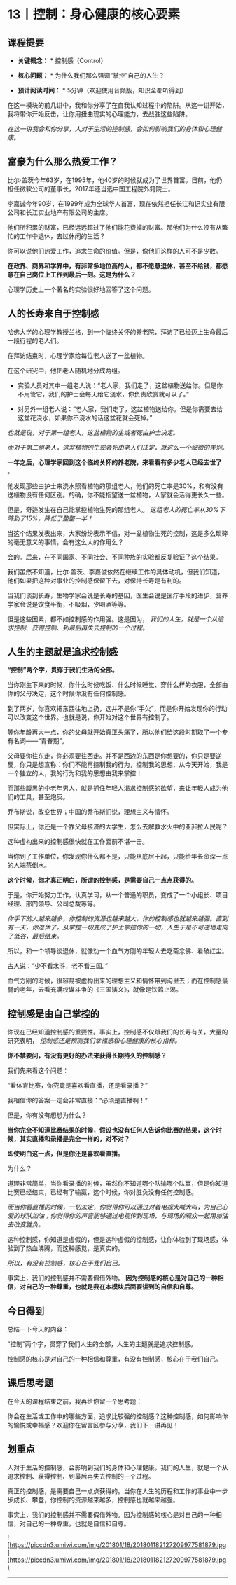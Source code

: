 # 13丨控制：身心健康的核心要素

## 课程提要

* **关键概念：** * 控制感（Control）

* **核心问题：** * 为什么我们那么强调“掌控”自己的人生？

* **预计阅读时间：** * 5分钟（欢迎使用音频版，知识全都听得到）

在这一模块的前几讲中，我和你分享了在自我认知过程中的陷阱。从这一讲开始，我将带你开始反击，让你用扭曲现实的心理能力，去战胜这些陷阱。

 *在这一讲我会和你分享，人对于生活的控制感，会如何影响我们的身体和心理健康。*

## 富豪为什么那么热爱工作？

比尔·盖茨今年63岁，在1995年，他40岁的时候就成为了世界首富。目前，他仍担任微软公司的董事长，2017年还当选中国工程院外籍院士。

李嘉诚今年90岁，在1999年成为全球华人首富，现在依然担任长江和记实业有限公司和长江实业地产有限公司的主席。

他们所积累的财富，已经远远超过了他们能花费掉的财富。那他们为什么没有从繁忙的工作中退休，去过休闲的生活？

你可以说他们热爱工作，追求生命的价值。但是，像他们这样的人可不是少数。

 **在政界、商界和学界中，有非常多地位高的人，都不愿意退休，甚至不给钱，都愿意在自己岗位上工作到最后一刻。这是为什么？**

心理学历史上一个著名的实验很好地回答了这个问题。

## 人的长寿来自于控制感

哈佛大学的心理学教授兰格，到一个临终关怀的养老院，拜访了已经迈上生命最后一段行程的老人们。

在拜访结束时，心理学家给每位老人送了一盆植物。

在这个研究中，他把老人随机地分成两组。

* 实验人员对其中一组老人说：“老人家，我们走了，这盆植物送给你。但是你不用管它，我们的护士会每天给它浇水，你负责欣赏就可以了。”

* 对另外一组老人说：“老人家，我们走了，这盆植物送给你。但是你需要去给这盆花浇水，如果你不浇水的话这盆花就会死掉。”

 *也就是说，对于第一组老人，这盆植物的生或者死由护士决定。*

 *而对于第二组老人，这盆植物的生或者死由老人们决定，就这么一个细微的差别。*

 **一年之后，心理学家回到这个临终关怀的养老院，来看看有多少老人已经去世了** 。

他发现那些由护士来浇水照看植物的那组老人，他们的死亡率是30%，和有没有送植物没有任何区别。的确，你不能指望送一盆植物，人家就会活得更长久一些。

但是，奇迹发生在自己能掌控植物生死的那组老人。 *这组老人的死亡率从30%下降到了15%，降低了整整一半！*

当这个结果发表出来，大家纷纷表示不信，对一盆植物生死的控制，这是多么琐碎的毫无意义的事情，会有这么大的作用么？

会的。后来，在不同国家、不同社会、不同种族的实验都反复验证了这个结果。

我们虽然不知道，比尔·盖茨、李嘉诚依然在继续工作的具体动机，但我们知道，他们如果把这种对事业的控制感保留下去，对保持长寿是有利的。

当我们谈到长寿，生物学家会说是长寿的基因，医生会说是医疗手段的进步，营养学家会说是饮食平衡，不吸烟，少喝酒等等。

但是这些因素，都不如控制感的作用强。这是因为， *我们的人生，就是一个从追求控制、获得控制、到最后再失去控制的一个过程。*

## 人生的主题就是追求控制感

 **“控制”两个字，贯穿于我们生活的全部。**

当你刚生下来的时候，你什么时候吃饭、什么时候睡觉、穿什么样的衣服，全部由你的父母决定，这个时候你没有任何控制感。

到了两岁，你喜欢把东西往地上扔，这并不是你“手欠”，而是你开始发现你的行动可以改变这个世界。也就是说，你开始对这个世界有控制了。

等你年龄再大一点，你的父母就开始真正头痛了，所以他们给这段时期取了一个专有名词——“青春期”。

父母要你往东走，你必须要往西走。并不是西边的东西是你想要的，你只是要逆反，你只是想宣称：你们不能再控制我的行为，控制我的思想，从今天开始，我是一个独立的人，我的行为和我的思想由我来掌控！

而那些腹黑的中老年男人，就是抓住年轻人渴求控制感的欲望，来让年轻人成为他们的工具，甚至炮灰。

乔布斯说，改变世界；中国的乔布斯们说，理想主义与情怀。

但实际上，你还是一个靠父母接济的大学生，怎么去解救水火中的亚非拉人民呢？

这种虚构出来的控制感很快就在工作面前不堪一击。

当你到了工作单位，你发现你什么都不是，只能从底层干起，只能给年长资深一点的人端茶倒水。

 **这个时候，你才真正明白，所谓的控制感，是需要自己一点点获得的。**

于是，你开始努力工作，认真学习，从一个普通的职员，变成了一个小组长、项目经理、部门领导、公司总裁等等。

 *你手下的人越来越多，你控制的资源也越来越大，你的控制感也就越来越强。直到有一天，你退休了，从掌控一切变成了护士掌控你的一切，人生于是不可逆地走向了低谷，最后结束。*

所以，和一个领导谈退休，就像劝一个血气方刚的年轻人去吃斋念佛、看破红尘。

古人说：“少不看水浒，老不看三国。”

血气方刚的时候，很容易被虚构出来的理想主义和情怀带到沟里去；而在控制感最弱的老年，去看充满权谋斗争的《三国演义》，就像是饮鸩止渴。

## 控制感是由自己掌控的

你现在已经知道控制感的重要性。事实上，控制感不仅跟我们的长寿有关，大量的研究表明， *控制感还是预测我们幸福感和心理健康的核心指标。*

 **你不禁要问，有没有更好的办法来获得长期持久的控制感？**

我们先来看这个问题：

“看体育比赛，你究竟是喜欢看直播，还是看录播？”

我相信你的答案一定会非常直接：“必须是直播啊！”

但是，你有没有想想为什么？

 **当你完全不知道比赛结果的时候，假设也没有任何人告诉你比赛的结果，这个时候，其实直播和录播是完全一样的，对不对？**

 **即使明白这一点，但是你还是喜欢看直播。**

为什么？

道理非常简单，当你看录播的时候，虽然你不知道哪个队输哪个队赢，但是你知道比赛已经结束，已经有了输赢，这个时候，你对胜负没有任何控制感。

 *而当你看直播的时候，一切未定，你觉得你可以通过对着电视大喊大叫，为自己心爱的球队加油；你觉得你的声音能够通过电视传到现场，与现场的观众一起用加油去改变胜负。*

这种控制感，你知道是虚假的，但是这种虚假的控制感，让你体验到了现场感，体验到了热血沸腾，而这种感觉，是真实的。

 *所以，有没有控制感，核心在于我们自己。*

事实上，我们的控制感并不需要假借外物。 **因为控制感的核心是对自己的一种相信，对自己的一种尊重，也就是我在本模块后面要讲到的自信和自尊。**

## 今日得到

总结一下今天的内容：

“控制”两个字，贯穿了我们人生的全部，人生的主题就是追求控制感。

控制感的核心是对自己的一种相信和尊重，有没有控制感，核心在于我们自己。

## 课后思考题

在今天的课程结束之前，我再给你留一个思考题：

你会在生活或工作中的哪些方面，追求比较强的控制感？这种控制感，如何影响你的愉悦或幸福感？欢迎你在留言区参与分享，我们下一讲再见！

## 划重点

人对于生活的控制感，会影响到我们的身体和心理健康。我们的人生，就是一个从追求控制、获得控制、到最后再失去控制的一个过程。

真正的控制感，是需要自己一点点获得的。当你在人生的历程和工作的事业中一步步成长、攀登，你控制的资源越来越多，控制感也就越来越强。

事实上，我们的控制感并不需要假借外物。因为控制感的核心是对自己的一种相信，对自己的一种尊重，也就是自信和自尊。

![https://piccdn3.umiwi.com/img/201801/18/201801182127209977581879.jpg](https://piccdn3.umiwi.com/img/201801/18/201801182127209977581879.jpg)

---
